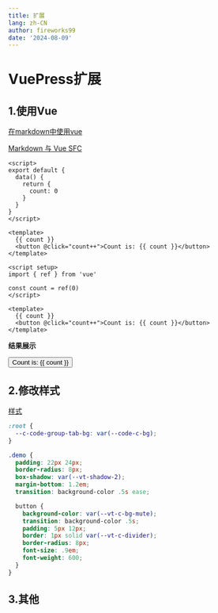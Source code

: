 ```yaml
---
title: 扩展
lang: zh-CN
author: fireworks99
date: '2024-08-09'
---
```


# VuePress扩展



## 1.使用Vue

[在markdown中使用vue](https://vuepress.github.io/zh/guide/markdown.html#%E5%9C%A8-markdown-%E4%B8%AD%E4%BD%BF%E7%94%A8-vue)

[Markdown 与 Vue SFC](https://vuepress.github.io/zh/advanced/cookbook/markdown-and-vue-sfc.html)



<CodeGroup>
  <CodeGroupItem title="选项式">

```vue
<script>
export default {
  data() {
    return {
      count: 0
    }
  }
}
</script>

<template>
  {{ count }}
  <button @click="count++">Count is: {{ count }}</button>
</template>
```

  </CodeGroupItem>

  <CodeGroupItem title="组合式">

```vue
<script setup>
import { ref } from 'vue'

const count = ref(0)
</script>

<template>
  {{ count }}
  <button @click="count++">Count is: {{ count }}</button>
</template>
```

  </CodeGroupItem>

</CodeGroup>

**结果展示**

<script setup>
import { ref } from 'vue'
const count = ref(0)
</script>

<div class="demo">
  <button @click="count++">
    Count is: {{ count }}
  </button>
</div>


## 2.修改样式

[样式](https://ecosystem.vuejs.press/zh/themes/default/styles.html)


```scss title=".vuepress/styles/palette.scss"
:root {
  --c-code-group-tab-bg: var(--code-c-bg);
}
```

```scss title=".vuepress/styles/index.scss"
.demo {
  padding: 22px 24px;
  border-radius: 8px;
  box-shadow: var(--vt-shadow-2);
  margin-bottom: 1.2em;
  transition: background-color .5s ease;

  button {
    background-color: var(--vt-c-bg-mute);
    transition: background-color .5s;
    padding: 5px 12px;
    border: 1px solid var(--vt-c-divider);
    border-radius: 8px;
    font-size: .9em;
    font-weight: 600;
  }
}
```

## 3.其他

